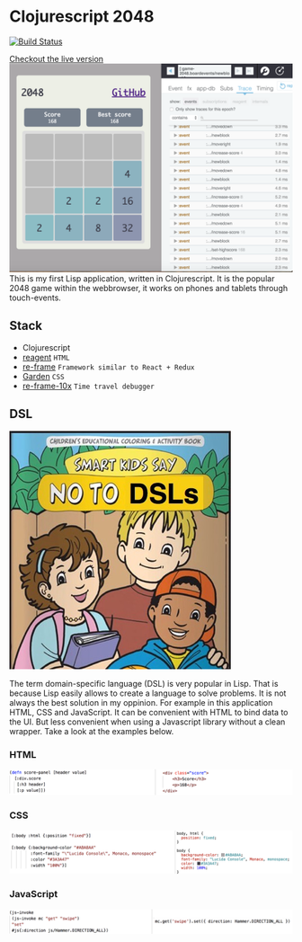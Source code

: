 # Clojurescript 2048
[![Build Status](https://travis-ci.org/coens97/2048-clojurescript.svg?branch=master)](https://travis-ci.org/coens97/2048-clojurescript)

[Checkout the live version](https://coens97.github.io/2048-clojurescript/)
[![Screenshot](screenshot.png)](https://coens97.github.io/2048-clojurescript/)
This is my first Lisp application, written in Clojurescript. It is the popular 2048 game within the webbrowser, it works on phones and tablets through touch-events.

## Stack
 - Clojurescript
 - [reagent](https://github.com/reagent-project/reagent) `HTML`
 - [re-frame](https://github.com/Day8/re-frame) `Framework similar to React + Redux`
 - [Garden](https://github.com/noprompt/garden) `CSS`
 - [re-frame-10x](https://github.com/Day8/re-frame-10x) `Time travel debugger`

## DSL
[![DSL](dsl.jpg)](https://erikbern.com/2018/08/30/i-dont-want-to-learn-your-garbage-query-language.html)

The term domain-specific language (DSL) is very popular in Lisp. That is because Lisp easily allows to create a language to solve problems. It is not always the best solution in my oppinion. For example in this application HTML, CSS and JavaScript. It can be convenient with HTML to bind data to the UI. But less convenient when using a Javascript library without a clean wrapper. Take a look at the examples below.

### HTML
![HTML](html.png)

### CSS
![CSS](garden.png)

### JavaScript
![CSS](js.png)